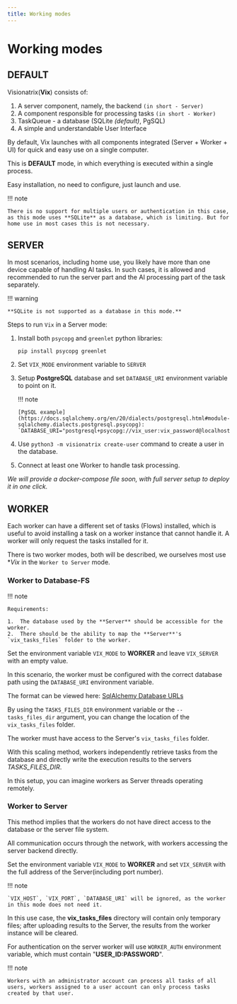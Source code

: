 ```yaml
---
title: Working modes
---
```


# Working modes

## DEFAULT

Visionatrix(**Vix**) consists of:

1.  A server component, namely, the backend `(in short - Server)`
2.  A component responsible for processing tasks `(in short - Worker)`
3.  TaskQueue - a database (SQLite *(default)*, PgSQL)
4.  A simple and understandable User Interface

By default, Vix launches with all components integrated (Server +
Worker + UI) for quick and easy use on a single computer.

This is **DEFAULT** mode, in which everything is executed within a
single process.

Easy installation, no need to configure, just launch and use.

!!! note

    There is no support for multiple users or authentication in this case,
    as this mode uses **SQLite** as a database, which is limiting. But for home use in most cases this is not necessary.

## SERVER

In most scenarios, including home use, you likely have more than one
device capable of handling AI tasks. In such cases, it is allowed and
recommended to run the server part and the AI processing part of the
task separately.

!!! warning

    **SQLite is not supported as a database in this mode.**


Steps to run `Vix` in a Server mode:

1.  Install both `psycopg` and `greenlet` python libraries:

    `pip install psycopg greenlet`

2.  Set `VIX_MODE` environment variable to `SERVER`

3.  Setup **PostgreSQL** database and set `DATABASE_URI` environment variable to point on it.

    !!! note

        [PgSQL example](https://docs.sqlalchemy.org/en/20/dialects/postgresql.html#module-sqlalchemy.dialects.postgresql.psycopg):
        `DATABASE_URI="postgresql+psycopg://vix_user:vix_password@localhost:5432/vix_db"`

4.  Use `python3 -m visionatrix create-user` command to create a user in the database.

5.  Connect at least one Worker to handle task processing.

*We will provide a docker-compose file soon, with full server setup to deploy it in one click.*

## WORKER

Each worker can have a different set of tasks (Flows) installed, which
is useful to avoid installing a task on a worker instance that cannot
handle it. A worker will only request the tasks installed for it.

There is two worker modes, both will be described, we ourselves most use **Vix* in the `Worker to Server` mode.

### Worker to Database-FS

!!! note

    Requirements:

    1.  The database used by the **Server** should be accessible for the worker.
    2.  There should be the ability to map the **Server**'s `vix_tasks_files` folder to the worker.

Set the environment variable `VIX_MODE` to **WORKER** and leave `VIX_SERVER` with an empty value.

In this scenario, the worker must be configured with the correct
database path using the `DATABASE_URI` environment variable.

The format can be viewed here: [SqlAlchemy Database URLs](https://docs.sqlalchemy.org/en/20/core/engines.html#database-urls)

By using the `TASKS_FILES_DIR` environment variable or the
`--tasks_files_dir` argument, you can change the location of the `vix_tasks_files` folder.

The worker must have access to the Server's `vix_tasks_files` folder.

With this scaling method, workers independently retrieve tasks from the
database and directly write the execution results to the servers *TASKS_FILES_DIR*.

In this setup, you can imagine workers as Server threads operating remotely.

### Worker to Server

This method implies that the workers do not have direct access to the database or the server file system.

All communication occurs through the network, with workers accessing the server backend directly.

Set the environment variable `VIX_MODE` to **WORKER** and set
`VIX_SERVER` with the full address of the Server(including port number).

!!! note

    `VIX_HOST`, `VIX_PORT`, `DATABASE_URI` will be ignored, as the worker in this mode does not need it.

In this use case, the **vix_tasks_files** directory will contain only
temporary files; after uploading results to the Server, the results from
the worker instance will be cleared.

For authentication on the server worker will use `WORKER_AUTH`
environment variable, which must contain "**USER_ID:PASSWORD**".

!!! note

    Workers with an administrator account can process all tasks of all
    users, workers assigned to a user account can only process tasks created by that user.
